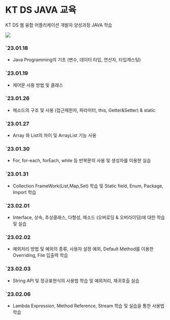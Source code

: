 # KT DS JAVA 교육
KT DS 웹 융합 어플리케이션 개발자 양성과정 JAVA 학습

<a href="https://www.notion.so/KT-DS-4081d15959b74370a75913fdef079d0a"><img src="https://img.shields.io/badge/Notion-010101?style=flat-square&logo=Notion&logoColor=white"/></a>
### `23.01.18 
 * Java Programming의 기초 (변수, 데이터 타입, 연산자, 타입캐스팅)
### `23.01.19 
 * 제어문 사용 방법 및 클래스
### `23.01.26 
 * 메소드의 구조 및 사용 (접근제한자, 파라미터, this, Getter&Setter) & static
### `23.01.27
 * Array 와 List의 차이 및 ArrayList 기능 사용 
### `23.01.30
 * For, for-each, forEach, while 등 반복문의 사용 및 생성자를 이용한 실습
### `23.01.31
 * Collection FrameWork(List,Map,Set) 학습 및 Static field, Enum, Package, Import 학습
### `23.02.01
 * Interface, 상속, 추상클래스, 다형성, 메소드 (오버로딩 & 오버라이딩)에 대한 학습 및 실습
### `23.02.02
 * 예외처리 방법 및 예외의 종류, 사용자 설정 예외, Default Method를 이용한 Overriding, File 입출력 학습
### `23.02.03
 * String API 및 정규표현식의 사용법 학습 및 예외처리, 재귀호출 실습
### `23.02.06
 * Lambda Expression, Method Reference, Stream 학습 및 실습을  통한 사용법 학습

